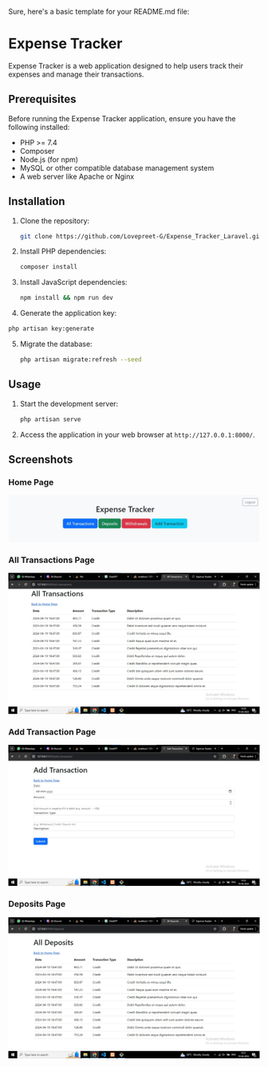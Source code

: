 Sure, here's a basic template for your README.md file:


# Expense Tracker

Expense Tracker is a web application designed to help users track their expenses and manage their transactions.

## Prerequisites

Before running the Expense Tracker application, ensure you have the following installed:

- PHP >= 7.4
- Composer
- Node.js (for npm)
- MySQL or other compatible database management system
- A web server like Apache or Nginx

## Installation

1. Clone the repository:

   ```bash
   git clone https://github.com/Lovepreet-G/Expense_Tracker_Laravel.git
   ```

2. Install PHP dependencies:

   ```bash
   composer install
   ```

3. Install JavaScript dependencies:

   ```bash
   npm install && npm run dev
   ```

4.  Generate the application key:

   ```bash
   php artisan key:generate
   ```

5. Migrate the database:

   ```bash
   php artisan migrate:refresh --seed

## Usage

1. Start the development server:

   ```bash
   php artisan serve
   ```

2. Access the application in your web browser at `http://127.0.0.1:8000/`.

## Screenshots

### Home Page
![Home Page](/resources/index_page.jpg)

### All Transactions Page
![All Transactions Page](/resources/All_transaction.jpg)

### Add Transaction Page
![Add Transaction Page](/resources/Add_transaction.jpg)

### Deposits Page
![Deposits Page](/resources/Deposit.jpg)


